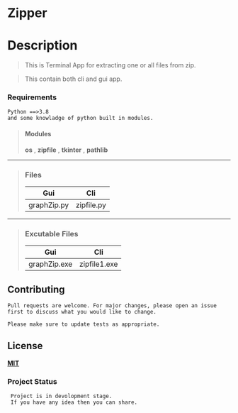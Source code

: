 # **Zipper**


# Description

>This is Terminal App for extracting one or all files from zip.

>This contain both cli and gui app.



### Requirements 
    Python ==>3.8
    and some knowladge of python built in modules.
> #### Modules  
> **os** ,
> **zipfile** ,
> **tkinter**  ,
> **pathlib**  

****


> ### Files
>|**Gui**        | **Cli**       | 
>|-----------|-----------|
>|graphZip.py| zipfile.py|

****
> ### **Excutable Files**
>   |**Gui**         | **Cli**              | 
>   |------------|-----------------|
>  |graphZip.exe| zipfile1.exe    | 

## Contributing
    Pull requests are welcome. For major changes, please open an issue first to discuss what you would like to change.

    Please make sure to update tests as appropriate.


## License

**[MIT](https://choosealicense.com/licenses/mit/)**

### Project Status 
     Project is in devolopment stage. 
     If you have any idea then you can share.

     


